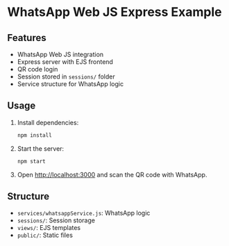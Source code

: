 # WhatsApp Web JS Express Example

## Features
- WhatsApp Web JS integration
- Express server with EJS frontend
- QR code login
- Session stored in `sessions/` folder
- Service structure for WhatsApp logic

## Usage
1. Install dependencies:
   ```bash
   npm install
   ```
2. Start the server:
   ```bash
   npm start
   ```
3. Open [http://localhost:3000](http://localhost:3000) and scan the QR code with WhatsApp.

## Structure
- `services/whatsappService.js`: WhatsApp logic
- `sessions/`: Session storage
- `views/`: EJS templates
- `public/`: Static files
